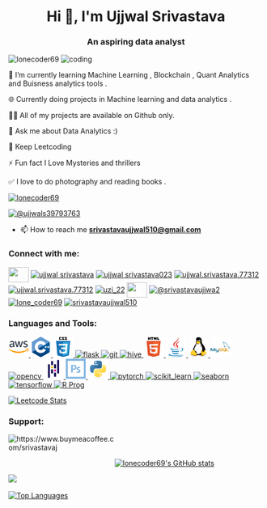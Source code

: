 <h1 align="center">Hi 👋, I'm Ujjwal Srivastava</h1>
<h3 align="center">An aspiring data analyst</h3>

<img align="right" alt ="coding" width="400" src="https://camo.githubusercontent.com/9df4195b3400b7aa26664fec3f4661e7d16d29022f29d09b8f89fb8036bab799/68747470733a2f2f6361707475726c792e636f6d2f626c6f672f77702d636f6e74656e742f75706c6f6164732f323031382f30322f446174612d576562736974652d416e616c79746963732e676966">

<p align="left"> <img src="https://komarev.com/ghpvc/?username=lonecoder69&label=Profile%20views&color=0e75b6&style=flat" alt="lonecoder69" /> </p>

🌱 I’m currently learning Machine Learning , Blockchain , Quant Analytics and Buisness analytics tools .

🌐 Currently doing projects in Machine learning and data analytics .

👨‍💻 All of my projects are available on Github only.

💬 Ask me about Data Analytics :)

📄 Keep Leetcoding

⚡ Fun fact I Love Mysteries and thrillers

✅ I love to do photography and reading books .

<p align="left"> <a href="https://github.com/ryo-ma/github-profile-trophy"><img src="https://github-profile-trophy.vercel.app/?username=lonecoder69" alt="lonecoder69" /></a> </p>

<p align="left"> <a href="https://twitter.com/@ujjwals39793763" target="blank"><img src="https://img.shields.io/twitter/follow/@ujjwals39793763?logo=twitter&style=for-the-badge" alt="@ujjwals39793763" /></a> </p>

- 📫 How to reach me **srivastavaujjwal510@gmail.com**

<h3 align="left">Connect with me:</h3>
<p align="left">
<a href="https://twitter.com/UjjwalS39793763?t=BwfC4R_aJ7bDLhq1x8QRmg&s=09" target="blank"><img align="center" src="https://www.kindpng.com/picc/m/20-203688_twitter-icon-transparent-background-twitter-logo-hd-png.png" height="30" width="40" /></a>
<a href="https://linkedin.com/in/ujjwal-srivastava-223b661b6" target="blank"><img align="center" src="https://myclouddoor.com/wp-content/uploads/2019/11/Linkedin-logo.png" alt="ujjwal srivastava" height="30" width="60" /></a>
<a href="https://kaggle.com/ujjwalsrivastava023" target="blank"><img align="center" src="https://tse1.mm.bing.net/th?id=OIP.-Z0A1a16i6g_uiYCnbl8mgHaHa&pid=Api&rs=1&c=1&qlt=95&w=118&h=118" alt="ujjwal srivastava023" height="30" width="40" /></a>
<a href="https://fb.com/ujjwal.srivastava.77312" target="blank"><img align="center" src="https://tse1.mm.bing.net/th?id=OIP.Ua5AXhtGRgPuisZVmetclQHaFL&pid=Api&rs=1&c=1&qlt=95&w=160&h=111" alt="ujjwal.srivastava.77312" height="30" width="40" /></a>
<a href="https://instagram.com/ujjwal.srivastava.77312" target="blank"><img align="center" src="https://s.yimg.com/fz/api/res/1.2/7wmcqjtgVFiMeMxLOlW3sw--~C/YXBwaWQ9c3JjaGRkO2ZpPWZpdDtoPTI0MDtxPTgwO3c9MjQw/https://s.yimg.com/zb/imgv1/e9d6381f-6a16-39d9-b6f9-1467838c022c/t_500x300" alt="ujjwal.srivastava.77312" height="30" width="40" /></a>
<a href="https://dribbble.com/UZI_22" target="blank"><img align="center" src="https://s.yimg.com/fz/api/res/1.2/uhu5T1jvkLfue9DvBCXf8g--~C/YXBwaWQ9c3JjaGRkO2ZpPWZpbGw7aD05Njt3PTk2/https://tse2.mm.bing.net/th?q=Dribbble+Logo+Design&pid=Api&mkt=en-US&cc=US&setlang=en&adlt=moderate&t=1" alt="uzi_22" height="30" width="40" /></a>
<a href="https://medium.com/@srivastavaujjwal510" target="blank"><img align="center" src="https://tse1.mm.bing.net/th?id=OIP.C-5V5gdfQB3ZR6Xvq_4HOwHaEK&pid=Api&P=0&h=180" height="30" width="40" /></a>
<a href="https://www.hackerrank.com/srivastavaujjwa2?hr_r=1" target="blank"><img align="center" src="https://hrcdn.net/fcore/assets/work/header/hackerrank_logo-21e2867566.svg" alt="@srivastavaujjwa2" height="30" width="40" /></a>
<a href="https://www.leetcode.com/lone_coder69" target="blank"><img align="center" src="https://leetcode.com/_next/static/images/logo-dark-c96c407d175e36c81e236fcfdd682a0b.png" alt="lone_coder69" height="30" width="40" /></a>
<a href="https://auth.geeksforgeeks.org/user/srivastavaujjwal510" target="blank"><img align="center" src="https://media.geeksforgeeks.org/gfg-gg-logo.svg" alt="srivastavaujjwal510" height="30" width="40" /></a>
</p>

<h3 align="left">Languages and Tools:</h3>
<p align="left"> <a href="https://aws.amazon.com" target="_blank" rel="noreferrer"> <img src="https://raw.githubusercontent.com/devicons/devicon/master/icons/amazonwebservices/amazonwebservices-original-wordmark.svg" alt="aws" width="40" height="40"/> </a> <a href="https://www.w3schools.com/cpp/" target="_blank" rel="noreferrer"> <img src="https://raw.githubusercontent.com/devicons/devicon/master/icons/cplusplus/cplusplus-original.svg" alt="cplusplus" width="40" height="40"/> </a> <a href="https://www.w3schools.com/css/" target="_blank" rel="noreferrer"> <img src="https://raw.githubusercontent.com/devicons/devicon/master/icons/css3/css3-original-wordmark.svg" alt="css3" width="40" height="40"/> </a> <a href="https://flask.palletsprojects.com/" target="_blank" rel="noreferrer"> <img src="https://www.vectorlogo.zone/logos/pocoo_flask/pocoo_flask-icon.svg" alt="flask" width="40" height="40"/> </a> <a href="https://git-scm.com/" target="_blank" rel="noreferrer"> <img src="https://www.vectorlogo.zone/logos/git-scm/git-scm-icon.svg" alt="git" width="40" height="40"/> </a> <a href="https://hive.apache.org/" target="_blank" rel="noreferrer"> <img src="https://www.vectorlogo.zone/logos/apache_hive/apache_hive-icon.svg" alt="hive" width="40" height="40"/> </a> <a href="https://www.w3.org/html/" target="_blank" rel="noreferrer"> <img src="https://raw.githubusercontent.com/devicons/devicon/master/icons/html5/html5-original-wordmark.svg" alt="html5" width="40" height="40"/> </a> <a href="https://www.java.com" target="_blank" rel="noreferrer"> <img src="https://raw.githubusercontent.com/devicons/devicon/master/icons/java/java-original.svg" alt="java" width="40" height="40"/> </a> <a href="https://www.linux.org/" target="_blank" rel="noreferrer"> <img src="https://raw.githubusercontent.com/devicons/devicon/master/icons/linux/linux-original.svg" alt="linux" width="40" height="40"/> </a> <a href="https://www.mysql.com/" target="_blank" rel="noreferrer"> <img src="https://raw.githubusercontent.com/devicons/devicon/master/icons/mysql/mysql-original-wordmark.svg" alt="mysql" width="40" height="40"/> </a> <a href="https://opencv.org/" target="_blank" rel="noreferrer"> <img src="https://www.vectorlogo.zone/logos/opencv/opencv-icon.svg" alt="opencv" width="40" height="40"/> </a> <a href="https://pandas.pydata.org/" target="_blank" rel="noreferrer"> <img src="https://raw.githubusercontent.com/devicons/devicon/2ae2a900d2f041da66e950e4d48052658d850630/icons/pandas/pandas-original.svg" alt="pandas" width="40" height="40"/> </a> <a href="https://www.photoshop.com/en" target="_blank" rel="noreferrer"> <img src="https://raw.githubusercontent.com/devicons/devicon/master/icons/photoshop/photoshop-line.svg" alt="photoshop" width="40" height="40"/> </a> <a href="https://www.python.org" target="_blank" rel="noreferrer"> <img src="https://raw.githubusercontent.com/devicons/devicon/master/icons/python/python-original.svg" alt="python" width="40" height="40"/> </a> <a href="https://pytorch.org/" target="_blank" rel="noreferrer"> <img src="https://www.vectorlogo.zone/logos/pytorch/pytorch-icon.svg" alt="pytorch" width="40" height="40"/> </a> <a href="https://scikit-learn.org/" target="_blank" rel="noreferrer"> <img src="https://upload.wikimedia.org/wikipedia/commons/0/05/Scikit_learn_logo_small.svg" alt="scikit_learn" width="40" height="40"/> </a> <a href="https://seaborn.pydata.org/" target="_blank" rel="noreferrer"> <img src="https://seaborn.pydata.org/_images/logo-mark-lightbg.svg" alt="seaborn" width="40" height="40"/> </a> <a href="https://www.tensorflow.org" target="_blank" rel="noreferrer"> <img src="https://www.vectorlogo.zone/logos/tensorflow/tensorflow-icon.svg" alt="tensorflow" width="40" height="40"/> </a> <a href = "https://www.r-project.org/" target="_blank" rel="noreferrer"> <img src="https://www.r-project.org/Rlogo.png" alt="R Prog" width="40" height="40"/> </a>  </p>

[![Leetcode Stats](https://leetcard.jacoblin.cool/lone_coder69?theme=light,unicorn)](https://leetcode.com/lone_coder69/)

<h3 align="left">Support:</h3>
<p><a href="https://www.buymeacoffee.com/srivastavaj"> <img align="left" src="https://cdn.buymeacoffee.com/buttons/v2/default-yellow.png" height="50" width="210" alt="https://www.buymeacoffee.com/srivastavaj" /></a></p><br><br>

<b></b>

<a href="http://www.github.com/lonecoder69"><img src="https://github-readme-stats.vercel.app/api?username=lonecoder69&show_icons=true&hide=&count_private=true&title_color=0891b2&text_color=ffffff&icon_color=0891b2&bg_color=000000&hide_border=true&show_icons=true" alt="lonecoder69's GitHub stats" /></a>

<a href="http://www.github.com/lonecoder69"><img src="https://github-readme-streak-stats.herokuapp.com/?user=lonecoder69&stroke=ffffff&background=000000&ring=0891b2&fire=0891b2&currStreakNum=ffffff&currStreakLabel=0891b2&sideNums=ffffff&sideLabels=ffffff&dates=ffffff&hide_border=true" /></a>


<a href="https://github.com/lonecoder69" align="left"><img src="https://github-readme-stats.vercel.app/api/top-langs/?username=lonecoder69&langs_count=10&title_color=0891b2&text_color=ffffff&icon_color=0891b2&bg_color=000000&hide_border=true&locale=en&custom_title=Top%20%Languages" alt="Top Languages" /></a>

